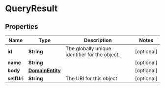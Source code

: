 
# QueryResult

## Properties
Name | Type | Description | Notes
------------ | ------------- | ------------- | -------------
**id** | **String** | The globally unique identifier for the object. |  [optional]
**name** | **String** |  |  [optional]
**body** | [**DomainEntity**](DomainEntity.md) |  |  [optional]
**selfUri** | **String** | The URI for this object |  [optional]



